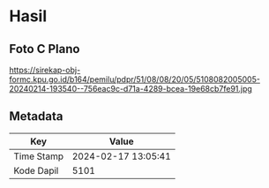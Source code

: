 # Hasil

## Foto C Plano

https://sirekap-obj-formc.kpu.go.id/b164/pemilu/pdpr/51/08/08/20/05/5108082005005-20240214-193540--756eac9c-d71a-4289-bcea-19e68cb7fe91.jpg


## Metadata

| Key        | Value               |
| ---------- | ------------------- |
| Time Stamp | 2024-02-17 13:05:41 |
| Kode Dapil | 5101                |



